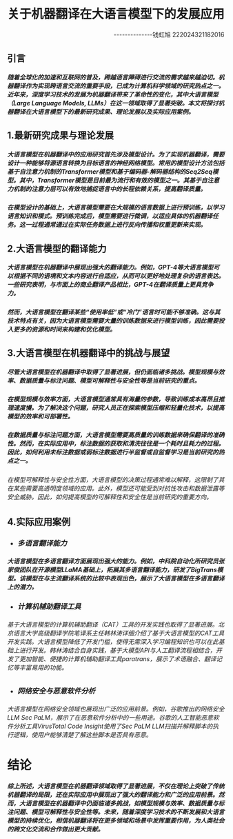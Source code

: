 
# 关于机器翻译在大语言模型下的发展应用


 <p align="right">
 --------------钱虹旭 222024321182016


## 引言



##### 随着全球化的加速和互联网的普及，跨越语言障碍进行交流的需求越来越迫切。机器翻译作为实现跨语言交流的重要手段，已成为计算机科学领域的研究热点之一。近年来，深度学习技术的发展为机器翻译带来了革命性的变化，其中大语言模型（Large Language Models, LLMs）在这一领域取得了显著突破。本文将探讨机器翻译在大语言模型下的最新研究成果、理论发展以及实际应用案例。

## 1.最新研究成果与理论发展

##### 大语言模型在机器翻译中的应用研究首先涉及模型设计。为了实现机器翻译，需要设计一种能够将源语言转换为目标语言的神经网络模型。常用的模型设计方法包括基于自注意力机制的Transformer模型和基于编码器-解码器结构的Seq2Seq模型。其中，Transformer模型是目前最为流行和有效的模型之一。其基于自注意力机制的注意力层可以有效地捕捉语言中的长程依赖关系，提高翻译质量。

##### 在模型设计的基础上，大语言模型需要在大规模的语言数据上进行预训练，以学习语言知识和模式。预训练完成后，模型需要进行微调，以适应具体的机器翻译任务。这一过程通常通过在实际任务数据上进行反向传播和权重更新来实现。

## 2.大语言模型的翻译能力

##### 大语言模型在机器翻译中展现出强大的翻译能力。例如，GPT-4等大语言模型可以根据不同的语境和文本内容进行自适应，从而可以更好地处理复杂的语言表达。一些研究表明，与市面上的商业翻译产品相比，GPT-4在翻译质量上更具竞争力。

##### 然而，大语言模型在翻译某些“使用率低”或“冷门”语言时可能不够准确。这与其技术特点有关，因为大语言模型需要大量的训练数据来进行模型训练，因此需要投入更多的资源和时间来构建和优化模型。

## 3.大语言模型在机器翻译中的挑战与展望
##### 尽管大语言模型在机器翻译中取得了显著进展，但仍面临诸多挑战。模型规模与效率、数据质量与标注问题、模型可解释性与安全性等是当前研究的重点。

##### 在模型规模与效率方面，大语言模型通常具有海量的参数，导致训练成本高昂且推理速度慢。为了解决这个问题，研究人员正在探索模型压缩和轻量化技术，以提高模型的效率和可部署性。

##### 在数据质量与标注问题方面，大语言模型需要高质量的训练数据来确保翻译的准确性。然而，在实际应用中，标注数据的获取和清洗往往是一个耗时且耗力的过程。因此，如何利用未标注数据或弱标注数据进行半监督或自监督学习是当前研究的热点之一。

###### 在模型可解释性与安全性方面，大语言模型的决策过程通常难以解释，这限制了其在某些需要高透明度领域的应用。此外，模型还可能受到对抗性攻击和数据泄露等安全威胁。因此，如何提高模型的可解释性和安全性是当前研究的重要方向。
## 4.实际应用案例
* ### ***多语言翻译能力***

##### 大语言模型在多语言翻译方面展现出强大的能力。例如，中科院自动化所研究员张家俊团队在开源模型LLaMA基础上，拓展其多语言翻译能力，研发了BigTrans模型。该模型在与主流翻译系统的比较中表现出色，展示了大语言模型在多语言翻译上的潜力。

* ### ***计算机辅助翻译工具***

###### 基于大语言模型的计算机辅助翻译（CAT）工具的开发实践也取得了显著进展。北京语言大学高级翻译学院笔译系主任韩林涛详细介绍了基于大语言模型的CAT工具开发实践。大语言模型降低了开发门槛，使得无需深入学习编程知识也可以在此基础上进行开发。韩林涛结合自身实践，基于大模型API与人工翻译流程相结合，开发了更加智能、便捷的计算机辅助翻译工具paratrans，展示了术语融合、翻译记忆等丰富易用的功能。

* ###  ***网络安全与恶意软件分析***

###### 大语言模型在网络安全领域也展现出广泛的应用前景。例如，谷歌推出的网络安全LLM Sec PaLM，展示了在恶意软件分析中的一些用途。谷歌的人工智能恶意软件分析工具VirusTotal Code Insight使用了Sec PaLM LLM扫描并解释脚本的执行逻辑，使用户能够清楚了解这些脚本是否具有恶意。

# 结论
##### 综上所述，大语言模型在机器翻译领域取得了显著进展，不仅在理论上突破了传统机器翻译的局限，还在实际应用中展现出了强大的翻译能力和广泛的应用前景。然而，大语言模型在机器翻译中仍面临诸多挑战，如模型规模与效率、数据质量与标注问题、模型可解释性与安全性等。未来，随着深度学习技术的不断发展和大语言模型的持续优化，相信机器翻译将在更多领域和场景中发挥重要作用，为人类社会的跨文化交流和合作做出更大贡献。